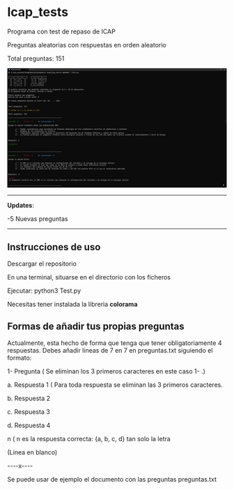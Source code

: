 # Icap_tests
Programa con test de repaso de ICAP

Preguntas aleatorias con respuestas en orden aleatorio

Total preguntas: 151

![Ejemplo programa tests](archivos/ejemplo.png)

***
**Updates**:

-5 Nuevas preguntas
***

## Instrucciones de uso
Descargar el repositorio

En una terminal, situarse en el directorio con los ficheros

Ejecutar: python3 Test.py

Necesitas tener instalada la libreria **colorama**

## Formas de añadir tus propias preguntas
Actualmente, esta hecho de forma que tenga que tener obligatoriamente 4 respuestas.
Debes añadir lineas de 7 en 7 en preguntas.txt siguiendo el formato:

1- Pregunta               ( Se eliminan los 3 primeros caracteres en este caso 1- .)

a. Respuesta 1            ( Para toda respuesta se eliminan las 3 primeros caracteres.

b. Respuesta 2        

c. Respuesta 3

d. Respuesta 4

n                         ( n es la respuesta correcta: {a, b, c, d} tan solo la letra

(Linea en blanco)

----x----

Se puede usar de ejemplo el documento con las preguntas preguntas.txt



